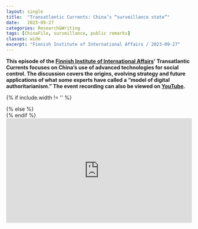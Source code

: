 ```yaml
---
layout: single
title:  "Transatlantic Currents: China’s “surveillance state”"
date:   2023-09-27
categories: Research&Writing
tags: [ChinaFile, surveillance, public remarks]
classes: wide
excerpt: "Finnish Institute of International Affairs / 2023-09-27"
---
```

<style>
div.ytcontainer {
    position: relative;
    width: 100%;
    height: 0;
    padding-bottom: 56.25%;
}
iframe.yt {
    position: absolute;
    top: 0;
    left: 0;
    width: 100%;
    height: 100%;
    border: 0;
}
</style>



**This episode of the [Finnish Institute of International Affairs](https://www.fiia.fi/en/)' Transatlantic Currents focuses on China’s use of advanced technologies for social control. The discussion covers the origins, evolving strategy and future applications of what some experts have called a “model of digital authoritarianism.” The event recording can also be viewed on [YouTube](/www.youtube.com/watch?v=reVTzOqwQB4&t=36s).**

{% if include.width != '' %}
  <div style="width: {{include.width}}; margin:0 auto;">
{% else %}
  <div>
{% endif %}
  <div class="ytcontainer">
    <iframe class="yt" allowfullscreen src="https://www.youtube.com/embed/reVTzOqwQB4"></iframe>
  </div>
</div>
